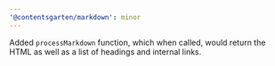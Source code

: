```yaml
---
'@contentsgarten/markdown': minor
---
```


Added `processMarkdown` function, which when called, would return the HTML as well as a list of headings and internal links.
